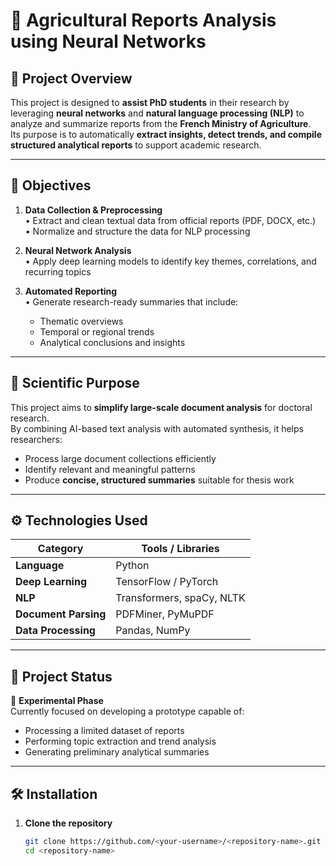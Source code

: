 # 🧠 Agricultural Reports Analysis using Neural Networks

## 📘 Project Overview

This project is designed to **assist PhD students** in their research by leveraging **neural networks** and **natural language processing (NLP)** to analyze and summarize reports from the **French Ministry of Agriculture**.  
Its purpose is to automatically **extract insights, detect trends, and compile structured analytical reports** to support academic research.

---

## 🎯 Objectives

1. **Data Collection & Preprocessing**  
   • Extract and clean textual data from official reports (PDF, DOCX, etc.)  
   • Normalize and structure the data for NLP processing  

2. **Neural Network Analysis**  
   • Apply deep learning models to identify key themes, correlations, and recurring topics  

3. **Automated Reporting**  
   • Generate research-ready summaries that include:  
     - Thematic overviews  
     - Temporal or regional trends  
     - Analytical conclusions and insights  

---

## 🔬 Scientific Purpose

This project aims to **simplify large-scale document analysis** for doctoral research.  
By combining AI-based text analysis with automated synthesis, it helps researchers:

- Process large document collections efficiently  
- Identify relevant and meaningful patterns  
- Produce **concise, structured summaries** suitable for thesis work  

---

## ⚙️ Technologies Used

| Category | Tools / Libraries |
|-----------|-------------------|
| **Language** | Python |
| **Deep Learning** | TensorFlow / PyTorch |
| **NLP** | Transformers, spaCy, NLTK |
| **Document Parsing** | PDFMiner, PyMuPDF |
| **Data Processing** | Pandas, NumPy |

---

## 🚧 Project Status

🧪 **Experimental Phase**  
Currently focused on developing a prototype capable of:
- Processing a limited dataset of reports  
- Performing topic extraction and trend analysis  
- Generating preliminary analytical summaries  

---

## 🛠️ Installation

1. **Clone the repository**
   ```bash
   git clone https://github.com/<your-username>/<repository-name>.git
   cd <repository-name>

